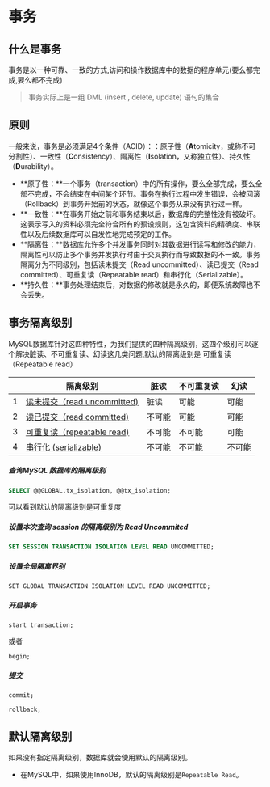 # 事务

## 什么是事务

事务是以一种可靠、一致的方式,访问和操作数据库中的数据的程序单元(要么都完成,要么都不完成)

> 事务实际上是一组 DML (insert , delete, update) 语句的集合 

## 原则

一般来说，事务是必须满足4个条件（ACID）：：原子性（**A**tomicity，或称不可分割性）、一致性（**C**onsistency）、隔离性（**I**solation，又称独立性）、持久性（**D**urability）。

- **原子性：**一个事务（transaction）中的所有操作，要么全部完成，要么全部不完成，不会结束在中间某个环节。事务在执行过程中发生错误，会被回滚（Rollback）到事务开始前的状态，就像这个事务从来没有执行过一样。
- **一致性：**在事务开始之前和事务结束以后，数据库的完整性没有被破坏。这表示写入的资料必须完全符合所有的预设规则，这包含资料的精确度、串联性以及后续数据库可以自发性地完成预定的工作。
- **隔离性：**数据库允许多个并发事务同时对其数据进行读写和修改的能力，隔离性可以防止多个事务并发执行时由于交叉执行而导致数据的不一致。事务隔离分为不同级别，包括读未提交（Read uncommitted）、读已提交（Read committed）、可重复读（Repeatable read）和串行化（Serializable）。
- **持久性：**事务处理结束后，对数据的修改就是永久的，即便系统故障也不会丢失。

## 事务隔离级别

MySQL数据库针对这四种特性，为我们提供的四种隔离级别，这四个级别可以逐个解决脏读、不可重复读、幻读这几类问题,默认的隔离级别是 可重复读（Repeatable read）

|      | 隔离级别                                              | 脏读   | 不可重复读 | 幻读   |
| ---- | ----------------------------------------------------- | ------ | ---------- | ------ |
| 1    | [读未提交（read uncommitted)](01-read-uncommitted.md) | 脏读   | 可能       | 可能   |
| 2    | [读已提交（read committed)](01-read-uncommitted.md)   | 不可能 | 可能       | 可能   |
| 3    | [可重复读（repeatable read)](03-repeatable-read.md)   | 不可能 | 不可能     | 可能   |
| 4    | [串行化 (serializable)](04-serializable.md)           | 不可能 | 不可能     | 不可能 |

##### 查询MySQL 数据库的隔离级别

```sql
SELECT @@GLOBAL.tx_isolation, @@tx_isolation;
```

可以看到默认的隔离级别是可重复度

##### 设置本次查询 session 的隔离级别为 Read Uncommited

```sql
SET SESSION TRANSACTION ISOLATION LEVEL READ UNCOMMITTED;
```

##### 设置全局隔离界别

```
SET GLOBAL TRANSACTION ISOLATION LEVEL READ UNCOMMITTED;
```

##### 开启事务

```
start transaction;
```

或者

```
begin;
```

##### 提交

```
commit;
```



```
rollback;
```

## 默认隔离级别

如果没有指定隔离级别，数据库就会使用默认的隔离级别。

- 在MySQL中，如果使用InnoDB，默认的隔离级别是`Repeatable Read`。





